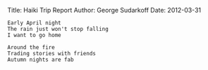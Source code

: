 Title: Haiki Trip Report
Author: George Sudarkoff
Date: 2012-03-31

    Early April night
    The rain just won't stop falling
    I want to go home

    Around the fire
    Trading stories with friends
    Autumn nights are fab
